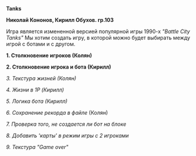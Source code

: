**Tanks**

__Николай Кононов, Кирилл Обухов. гр.103__

Игра является измененной версией популярной игры 1990-х _"Battle City Tanks"_
Мы хотим создать игру, в которой можно будет выбирать между игрой с ботами и с другом.

__1. Столкновение игроков (Колян)__

__2. Столкновение игрока и бота (Кирилл)__

_3. Текстура жизней (Колян)_

_4. Жизни в 1P (Кирилл)_

_5. Логика бота (Кирилл)_

_6. Сохранение рекорда в файле_ (Колян)

_7. Проверка того, не создается ли бот на блоке_

_8. Добавить 'карты' в режим игры с 2 игроками_

_9. Текстура "Game over"_


